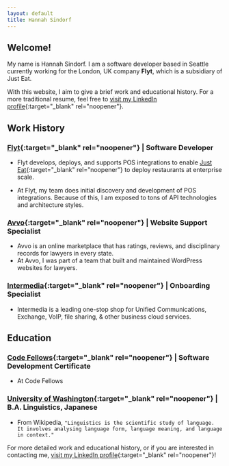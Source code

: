 ```yaml
---
layout: default
title: Hannah Sindorf
---
```


## Welcome!

My name is Hannah Sindorf. I am a software developer based in Seattle currently working for the London, UK company **Flyt**, which is a subsidiary of Just Eat.

With this website, I aim to give a brief work and educational history. For a more traditional resume, feel free to [visit my LinkedIn profile](https://www.linkedin.com/in/sindorf/){:target="\_blank" rel="noopener"}.

## Work History

### [**Flyt**](https://flyt.io/){:target="\_blank" rel="noopener"} | Software Developer

- Flyt develops, deploys, and supports POS integrations to enable [Just Eat](https://www.just-eat.com/){:target="\_blank" rel="noopener"} to deploy restaurants at enterprise scale.

- At Flyt, my team does initial discovery and development of POS integrations. Because of this, I am exposed to tons of API technologies and architecture styles.

### [**Avvo**](https://www.avvo.com/){:target="\_blank" rel="noopener"} | Website Support Specialist

- Avvo is an online marketplace that has ratings, reviews, and disciplinary records for lawyers in every state.
- At Avvo, I was part of a team that built and maintained WordPress websites for lawyers.

### [**Intermedia**](https://www.intermedia.net/){:target="\_blank" rel="noopener"} | Onboarding Specialist

- Intermedia is a leading one-stop shop for Unified Communications, Exchange, VoIP, file sharing, & other business cloud services.

## Education

### [**Code Fellows**](https://www.codefellows.org/){:target="\_blank" rel="noopener"} | Software Development Certificate

- At Code Fellows

### [**University of Washington**](http://www.washington.edu/){:target="\_blank" rel="noopener"} | B.A. Linguistics, Japanese

- From Wikipedia, `"Linguistics is the scientific study of language. It involves analysing language form, language meaning, and language in context."`

For more detailed work and educational history, or if you are interested in contacting me, [visit my LinkedIn profile](https://www.linkedin.com/in/sindorf/){:target="\_blank" rel="noopener"}!
